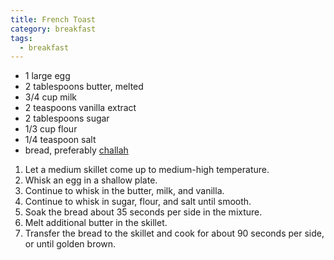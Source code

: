 ```yaml
---
title: French Toast
category: breakfast
tags:
  - breakfast
---
```


- 1 large egg
- 2 tablespoons butter, melted
- 3/4 cup milk
- 2 teaspoons vanilla extract
- 2 tablespoons sugar
- 1/3 cup flour
- 1/4 teaspoon salt
- bread, preferably [challah](/recipes/challah)

1. Let a medium skillet come up to medium-high temperature.
1. Whisk an egg in a shallow plate.
1. Continue to whisk in the butter, milk, and vanilla.
1. Continue to whisk in sugar, flour, and salt until smooth.
1. Soak the bread about 35 seconds per side in the mixture.
1. Melt additional butter in the skillet.
1. Transfer the bread to the skillet and cook for about 90 seconds per side, or until golden brown.
